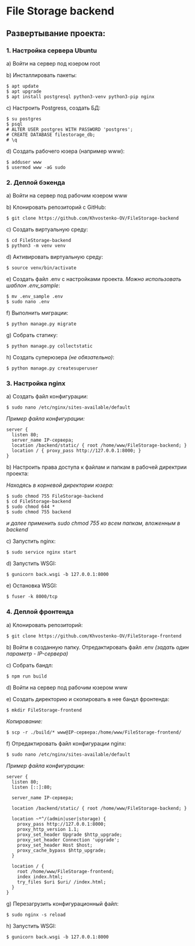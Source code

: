 # File Storage backend

## Развертывание проекта:

### 1. Настройка сервера Ubuntu

a) Войти на сервер под юзером root

b) Инсталлировать пакеты:

    $ apt update
    $ apt upgrade
    $ apt install postgresql python3-venv python3-pip nginx

c) Настроить Postgress, создать БД:

    $ su postgres
    $ psql
    # ALTER USER postgres WITH PASSWORD 'postgres';
    # CREATE DATABASE filestorage_db;
    # \q

d) Создать рабочего юзера (например www):

    $ adduser www
    $ usermod www -aG sudo

### 2. Деплой бэкенда

a) Войти на сервер под рабочим юзером www

b) Клонировать репозиторий с GitHub:

    $ git clone https://github.com/Khvostenko-OV/FileStorage-backend

c) Создать виртуальную среду:

    $ cd FileStorage-backend
    $ python3 -m venv venv

d) Активировать виртуальную среду:

    $ source venv/bin/activate

e) Создать файл .env с настройками проекта. *Можно использовать шаблон .env_sample*:

    $ mv .env_sample .env
    $ sudo nano .env

f) Выполнить миграции:

    $ python manage.py migrate

g) Собрать статику:

    $ python manage.py collectstatic

h) Создать суперюзера *(не обязательно)*:

    $ python manage.py createsuperuser

### 3. Настройка nginx

a) Создать файл конфигурации:

    $ sudo nano /etc/nginx/sites-available/default

*Пример файла конфигурации:*

    server {
      listen 80;
      server_name IP-сервера;
      location /backend/static/ { root /home/www/FileStorage-backend; }
      location / { proxy_pass http://127.0.0.1:8000; }
    }

b) Настроить права доступа к файлам и папкам в рабочей директрии проекта:

*Находясь в корневой директории юзера:*

    $ sudo chmod 755 FileStorage-backend
    $ cd FileStorage-backend
    $ sudo chmod 644 *
    $ sudo chmod 755 backend

*и далее применить sudo chmod 755 ко всем папкам, вложенным в backend*

c) Запустить nginx:

    $ sudo service nginx start

d) Запустить WSGI:

    $ gunicorn back.wsgi -b 127.0.0.1:8000

e) Остановка WSGI:

    $ fuser -k 8000/tcp

### 4. Деплой фронтенда

a) Клонировать репозиторий:

    $ git clone https://github.com/Khvostenko-OV/FileStorage-frontend

b) Войти в созданную папку. Отредактировать файл .env *(задать один параметр - IP-сервера)*

c) Собрать бандл:

    $ npm run build

d) Войти на сервер под рабочим юзером www

e) Создать директорию и скопировать в нее бандл фронтенда:

    $ mkdir FileStorage-frontend

*Копирование:*

    $ scp -r ./build/* www@IP-сервера:/home/www/FileStorage-frontend/

f) Отредактировать файл конфигурации nginx:

    $ sudo nano /etc/nginx/sites-available/default

*Пример файла конфигурации:*

    server {
      listen 80;
      listen [::]:80;

      server_name IP-сервера;

      location /backend/static/ { root /home/www/FileStorage-backend; }

      location ~*^/(admin|user|storage) {
        proxy_pass http://127.0.0.1:8000;
        proxy_http_version 1.1;
        proxy_set_header Upgrade $http_upgrade;
        proxy_set_header Connection 'upgrade';
        proxy_set_header Host $host;
        proxy_cache_bypass $http_upgrade;
      }

      location / {
        root /home/www/FileStorage-frontend;
        index index.html;
        try_files $uri $uri/ /index.html;
      }
    }

g) Перезагрузить конфигурационный файл:

    $ sudo nginx -s reload

h) Запустить WSGI:

    $ gunicorn back.wsgi -b 127.0.0.1:8000
